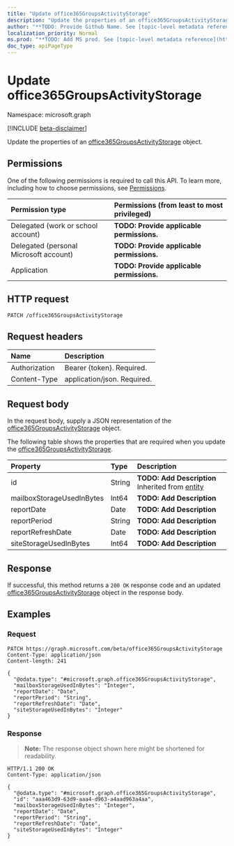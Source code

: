 ```yaml
---
title: "Update office365GroupsActivityStorage"
description: "Update the properties of an office365GroupsActivityStorage object."
author: "**TODO: Provide Github Name. See [topic-level metadata reference](https://msgo.azurewebsites.net/add/document/guidelines/metadata.html#topic-level-metadata)**"
localization_priority: Normal
ms.prod: "**TODO: Add MS prod. See [topic-level metadata reference](https://msgo.azurewebsites.net/add/document/guidelines/metadata.html#topic-level-metadata)**"
doc_type: apiPageType
---
```


# Update office365GroupsActivityStorage
Namespace: microsoft.graph

[!INCLUDE [beta-disclaimer](../../includes/beta-disclaimer.md)]

Update the properties of an [office365GroupsActivityStorage](../resources/office365groupsactivitystorage.md) object.

## Permissions
One of the following permissions is required to call this API. To learn more, including how to choose permissions, see [Permissions](/graph/permissions-reference).

|Permission type|Permissions (from least to most privileged)|
|:---|:---|
|Delegated (work or school account)|**TODO: Provide applicable permissions.**|
|Delegated (personal Microsoft account)|**TODO: Provide applicable permissions.**|
|Application|**TODO: Provide applicable permissions.**|

## HTTP request

<!-- {
  "blockType": "ignored"
}
-->
``` http
PATCH /office365GroupsActivityStorage
```

## Request headers
|Name|Description|
|:---|:---|
|Authorization|Bearer {token}. Required.|
|Content-Type|application/json. Required.|

## Request body
In the request body, supply a JSON representation of the [office365GroupsActivityStorage](../resources/office365groupsactivitystorage.md) object.

The following table shows the properties that are required when you update the [office365GroupsActivityStorage](../resources/office365groupsactivitystorage.md).

|Property|Type|Description|
|:---|:---|:---|
|id|String|**TODO: Add Description** Inherited from [entity](../resources/entity.md)|
|mailboxStorageUsedInBytes|Int64|**TODO: Add Description**|
|reportDate|Date|**TODO: Add Description**|
|reportPeriod|String|**TODO: Add Description**|
|reportRefreshDate|Date|**TODO: Add Description**|
|siteStorageUsedInBytes|Int64|**TODO: Add Description**|



## Response

If successful, this method returns a `200 OK` response code and an updated [office365GroupsActivityStorage](../resources/office365groupsactivitystorage.md) object in the response body.

## Examples

### Request
<!-- {
  "blockType": "request",
  "name": "update_office365groupsactivitystorage"
}
-->
``` http
PATCH https://graph.microsoft.com/beta/office365GroupsActivityStorage
Content-Type: application/json
Content-length: 241

{
  "@odata.type": "#microsoft.graph.office365GroupsActivityStorage",
  "mailboxStorageUsedInBytes": "Integer",
  "reportDate": "Date",
  "reportPeriod": "String",
  "reportRefreshDate": "Date",
  "siteStorageUsedInBytes": "Integer"
}
```


### Response
>**Note:** The response object shown here might be shortened for readability.
<!-- {
  "blockType": "response",
  "truncated": true
}
-->
``` http
HTTP/1.1 200 OK
Content-Type: application/json

{
  "@odata.type": "#microsoft.graph.office365GroupsActivityStorage",
  "id": "aaa463d9-63d9-aaa4-d963-a4aad963a4aa",
  "mailboxStorageUsedInBytes": "Integer",
  "reportDate": "Date",
  "reportPeriod": "String",
  "reportRefreshDate": "Date",
  "siteStorageUsedInBytes": "Integer"
}
```

